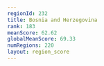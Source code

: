 ```yaml
---
regionId: 232
title: Bosnia and Herzegovina
rank: 183
meanScore: 62.62
globalMeanScore: 69.33
numRegions: 220
layout: region_score
---
```

